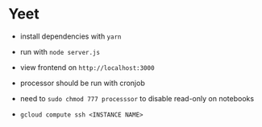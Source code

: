 # Yeet

- install dependencies with `yarn`

- run with `node server.js`

- view frontend on `http://localhost:3000`

- processor should be run with cronjob

- need to `sudo chmod 777 processsor` to disable read-only on notebooks

- `gcloud compute ssh <INSTANCE NAME>`
